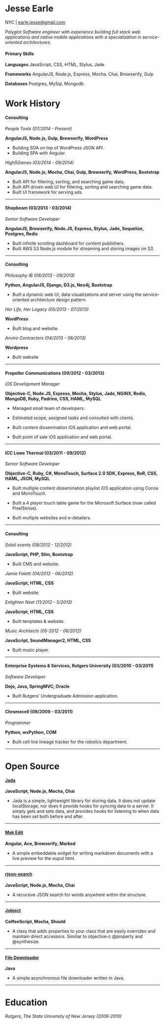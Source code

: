 # Jesse Earle

NYC | earle.jesse@gmail.com

_Polyglot Software engineer with experience building full stack web applications and native mobile applications with a specialization in service-oriented architectures._

#### Primary Skills

__Languages__ JavaScript, CSS, HTML, Stylus, Jade

__Frameworks__ AngularJS, Node.js, Express, Mocha, Chai, Browserify, Gulp

__Databases__ Postgres, MySql, Mongodb

# Work History

#### Consulting 

_People Tools (07/2014 - Present)_

__AngularJS, Node.js, Gulp, Browserify, WordPress__

+ Building SOA on top of WordPress JSON API.
+ Building SPA with Angular.

_High5Games (03/2014 - 09/2014)_

__AngularJS, Node.js, Mocha, Chai, Gulp, Browserify, WordPress, Bootstrap__

+ Built API for filtering, sorting, and searching game data.
+ Built API driven web UI for filtering, sorting and searching game data.
+ Built UI framework for serving ads.

***

#### Shopbeam (03/2013 - 03/2014)

_Senior Software Developer_

__AngularJS, Browserify, Node.JS, Express, Stylus, Jade, Sequelize, Postgres, Redis__

+ Built infinite scrolling dashboard for content publishers.
+ Built AWS S3 Node.js module for streaming and storing images on S3.

***

#### Consulting

_Philosophy IB (06/2013 - 09/2013)_

__Python, AngularJS, Django, D3.js, Neo4j, Bootstrap__

+ Built a dynamic web UI, data visualizations and server using the service-oriented architecture design pattern.

_Her Life, Her Legacy (05/2013 - 07/2013)_

__WordPress__

+ Built blog and website.

_Anviro Contractors (04/2013 - 06/2013)_

__Wordpress__

+ Built website

***

#### Propeller Communications (09/2012 - 03/2013)

_iOS Development Manager_

__Objective-C, Node.JS, Express, Mocha, Stylus, Jade, NGiNX, Redis, MongoDB, Ruby, Padrino, CSS, HAML, MySQL__

+ Managed small team of developers.

+ Estimated scope, assigned tasks and consulted with clients.

+ Built content dissemination iOS application and web portal.

+ Built point of sale iOS application and web portal.

***

#### ICC Lowe Thermal (03/2011 - 09/2012)

_Senior Software Developer_

__Objective-C, Ruby, C#, MonoTouch, Surface 2.0 SDK, Express, RoR, CSS, HAML, JSON, MySQL__

+ Built multiple content dissemination playlist iOS application using Cocoa and MonoTouch.

+ Built a 4 player touch table game for the Microsoft Surface (now called PixelSense).

+ Built multiple websites and e-detailers.

***

#### Consulting

_Soleil events (08/2012 - 12/2012)_

__JavaScript, PHP, Slim, Bootstrap__

+ Built CMS and website.

_Jamie Faletti (04/2012 - 06/2012)_

__JavaScript, HTML, CSS__

+ Built website.

_Enlighten Next (11/2012 - 5/2013)_

__JavaScript, HTML, CSS__

+ Built templates & website.

_Music Architects (05-2012 - 06/2012)_

__JavaScript, SoundManager2, HTML, CSS__

+ Built music player.

***

#### Enterprise Systems & Services, Rutgers University (03/2010 - 03/2011)

_Software Developer_

__Dojo, Java, SpringMVC, Oracle__

+ Built Rutgers' Undergraduate Admission application.

***

#### Chromecell (09/2009 - 03/2011)

_Programmer_

__Python, wxPython, COM__

+ Built cell line lineage tracker for the robotics department.

***

# Open Source

#### [Jada](https://github.com/jearle/jada)

__JavaScript, Node.js, Mocha, Chai__

+ Jada is a simple, lightweight library for storing data. It does not update localStorage, nor does it provide hooks for syncing data to a server. It simply gets and sets data, and provides hooks for listening to when data has been set both before and after.

***

#### [Mak Edit](https://github.com/jearle/mak-edit)

__Angular, Ace, Browserify, Marked__

+ A simple embeddable widget for writing markdown documents with a live preview for the ouput html.

***

#### [rjson-search](https://github.com/jearle/rjson-search)

__JavaScript, Node.js, Mocha, Chai__

+ A recursive JSON search for words anywhere within the structure.

***

#### [Jobject](https://github.com/jearle/jobject)

__CoffeeScript, Mocha, Should__

+ A class that adds properties to your class that are easily overriden and maintain direct accessors. Similiar to objective-c @property and @synthesize.

***

#### [File Downloader](https://github.com/jearle/file-downloader)

__Java__

+ A simple asynchronous file downloader written in Java.

***

# Education

_Rutgers, The State University of New Jersey (2006-2010)_